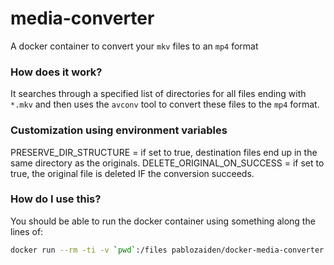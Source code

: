 # media-converter
A docker container to convert your `mkv` files to an `mp4` format

### How does it work?

It searches through a specified list of directories for all files ending with
`*.mkv` and then uses the `avconv` tool to convert these files to the `mp4`
format.

### Customization using environment variables
PRESERVE_DIR_STRUCTURE = if set to true, destination files end up in the same directory as the originals.
DELETE_ORIGINAL_ON_SUCCESS = if set to true, the original file is deleted IF the conversion succeeds.

### How do I use this?

You should be able to run the docker container using something along the lines
of:

```bash
docker run --rm -ti -v `pwd`:/files pablozaiden/docker-media-converter
```
